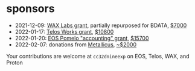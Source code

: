 # sponsors

* 2021-12-09: [WAX Labs grant](https://labs.wax.io/proposals/27), partially repurposed for BDATA, [$7000](https://wax.bloks.io/transaction/ff5b33ada31e653b6bd22b65f4f9b6e1f3899ba6ba914ab3a6365ea73250b269)
* 2022-01-17: [Telos Works grant](https://app.telos.net/trails/ballots/accounting/1642462699170), [$10800](https://eosauthority.com/transaction/5da8f51ea8255cfe3b7a683029e416139162a452f98eb14c3b110a53dee662b3?network=telos)
* 2022-01-20: [EOS Pomelo "accounting" grant](https://pomelo.io/grants/accounting), [$15700](https://bloks.io/transaction/b69e6e7baf87ca8cbd02bc3cdf0fbf2888e294825c56b16b652384d6f7678119)
* 2022-02-07: donations from [Metallicus](https://metalpay.com/), [~$2000](https://www.protonscan.io/transaction/3b5efee79e311f7362574e43850b4694452ad4e60d55a191e0cd972f42035e33)



Your contributions are welcome at `cc32dnineexp` on EOS, Telos, WAX, and Proton
